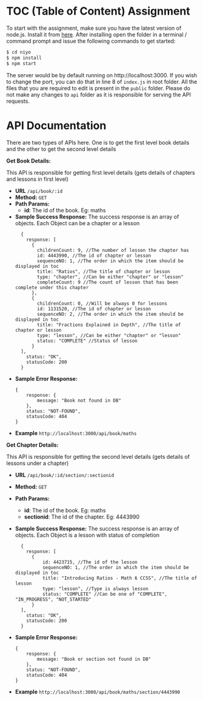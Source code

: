 # TOC (Table of Content) Assignment

To start with the assignment, make sure you have the latest version of node.js. Install it from [here][nodejs]. After installing open the folder in a terminal / command prompt and issue the following commands to get started:

  ```sh
  $ cd niyo
  $ npm install
  $ npm start
  ```

The server would be by default running on http://localhost:3000. If you wish to change the port, you can do that in line 8 of ```index.js``` in root folder. All the files that you are required to edit is present in the ```public``` folder. Please do not make any changes to ```api``` folder as it is responsible for serving the API requests.

# API Documentation

There are two types of APIs here. One is to get the first level book details and the other to get the second level details

**Get Book Details:** 

This API is responsible for getting first level details (gets details of chapters and lessons in first level)
* **URL**
    `/api/book/:id`
* **Method:**
  `GET`
* **Path Params:**
  * **id**: The id of the book. Eg: maths
* **Sample Success Response:**
  The success response is an array of objects. Each Object can be a chapter or a lesson
  ```
    {
      response: [
        {
          childrenCount: 9, //The number of lesson the chapter has
          id: 4443990, //The id of chapter or lesson
          sequenceNO: 1, //The order in which the item should be displayed in toc
          title: "Ratios", //The title of chapter or lesson
          type: "chapter", //Can be either "chapter" or "lesson"
          completeCount: 9 //The count of lesson that has been complete under this chapter
        },
        {
          childrenCount: 0, //Will be always 0 for lessons
          id: 1131520, //The id of chapter or lesson
          sequenceNO: 2, //The order in which the item should be displayed in toc
          title: "Fractions Explained in Depth", //The title of chapter or lesson
          type: "lesson", //Can be either "chapter" or "lesson"
          status: "COMPLETE" //Status of lesson
        }
    ],
      status: "OK",
      statusCode: 200 
    }
    ```
* **Sample Error Response:**
    ```
    {
        response: {
            message: "Book not found in DB"
        },
        status: "NOT-FOUND",
        statusCode: 404
    }
    ```
* **Example**
  ```http://localhost:3000/api/book/maths```

**Get Chapter Details:** 

This API is responsible for getting the second level details (gets details of lessons under a chapter)
* **URL**
    `/api/book/:id/section/:sectionid`
* **Method:**
  `GET`
* **Path Params:**
  * **id**: The id of the book. Eg: maths
  * **sectionid**: The id of the chapter. Eg: 4443990
* **Sample Success Response:**
  The success response is an array of objects. Each Object is a lesson with status of completion
  ```
    {
      response: [
        {
            id: 4423715, //The id of the lesson
            sequenceNO: 1, //The order in which the item should be displayed in toc
            title: "Introducing Ratios - Math 6 CCSS", //The title of lesson
            type: "lesson", //Type is always lesson
            status: "COMPLETE" //Can be one of "COMPLETE", "IN_PROGRESS", "NOT_STARTED"
        }
    ],
      status: "OK",
      statusCode: 200 
    }
    ```
* **Sample Error Response:**
    ```
    {
        response: {
            message: "Book or section not found in DB"
        },
        status: "NOT-FOUND",
        statusCode: 404
    }
    ```
* **Example**
  ```http://localhost:3000/api/book/maths/section/4443990```


   [nodejs]: <https://nodejs.org/en/download/>
